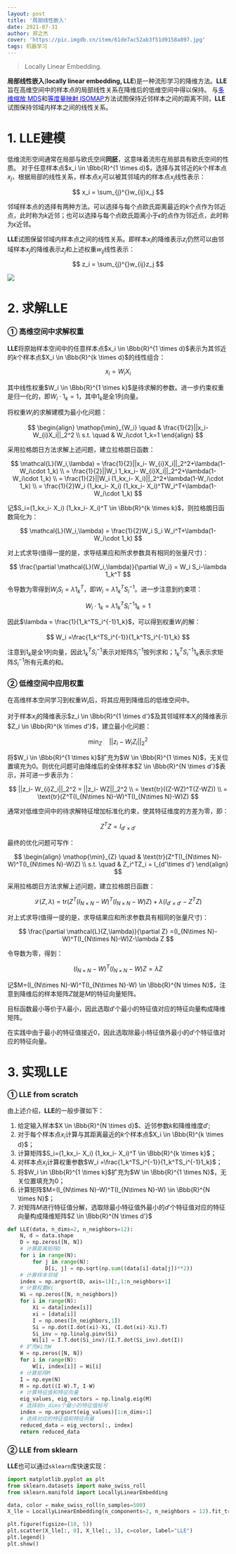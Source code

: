 ```yaml
---
layout: post
title: '局部线性嵌入'
date: 2021-07-31
author: 郑之杰
cover: 'https://pic.imgdb.cn/item/61de7ac52ab3f51d9158a897.jpg'
tags: 机器学习
---
```


> Locally Linear Embedding.

**局部线性嵌入**(**locally linear embedding, LLE**)是一种流形学习的降维方法。**LLE**旨在高维空间中的样本点的局部线性关系在降维后的低维空间中得以保持。
与[<font color=Blue>多维缩放 MDS</font>](https://0809zheng.github.io/2021/07/28/mds.html)和[<font color=Blue>等度量映射 ISOMAP</font>](https://0809zheng.github.io/2021/07/28/mds.html)方法试图保持近邻样本之间的距离不同，**LLE**试图保持邻域内样本之间的线性关系。


# 1. LLE建模

低维流形空间通常在局部与欧氏空间**同胚**，这意味着流形在局部具有欧氏空间的性质。
对于任意样本点$x_i \in \Bbb{R}^{1 \times d}$，选择与其邻近的$k$个样本点$x_j$，根据局部的线性关系，样本点$x_j$可以被其邻域内的样本点$x_j$线性表示：

$$ x_i = \sum_{j}^{}w_{ij}x_j $$

邻域样本点的选择有两种方法。可以选择与每个点欧氏距离最近的$k$个点作为邻近点，此时称为$k$近邻；也可以选择与每个点欧氏距离小于$\epsilon$的点作为邻近点，此时称为$\epsilon$近邻。

**LLE**试图保留邻域内样本点之间的线性关系。即样本$x_i$的降维表示$z_i$仍然可以由邻域样本$x_j$的降维表示$z_j$和上述权重$w_{ij}$线性表示：

$$ z_i = \sum_{j}^{}w_{ij}z_j $$

![](https://pic.imgdb.cn/item/61de7ac52ab3f51d9158a897.jpg)


# 2. 求解LLE

### ① 高维空间中求解权重

**LLE**将原始样本空间中的任意样本点$x_i \in \Bbb{R}^{1 \times d}$表示为其邻近的$k$个样本点$X_i \in \Bbb{R}^{k \times d}$的线性组合：

$$ x_i = W_{i}X_i $$

其中线性权重$W_i \in \Bbb{R}^{1 \times k}$是待求解的参数。进一步约束权重是归一化的，即$W_i\cdot 1_k=1$，其中$1_k$是全$1$列向量。

将权重$W_i$的求解建模为最小化问题：

$$ \begin{align} \mathop{\min}_{W_i} \quad & \frac{1}{2}||x_i- W_{i}X_i||_2^2 \\ s.t. \quad & W_i\cdot 1_k=1 \end{align} $$

采用拉格朗日方法求解上述问题，建立拉格朗日函数：

$$ \mathcal{L}(W_i,\lambda) = \frac{1}{2}||x_i- W_{i}X_i||_2^2+\lambda(1-W_i\cdot 1_k) \\ = \frac{1}{2}||W_i 1_kx_i- W_{i}X_i||_2^2+\lambda(1-W_i\cdot 1_k)  \\ = \frac{1}{2}||W_i (1_kx_i- X_i)||_2^2+\lambda(1-W_i\cdot 1_k)  \\ = \frac{1}{2}W_i (1_kx_i- X_i) (1_kx_i- X_i)^TW_i^T+\lambda(1-W_i\cdot 1_k) $$

记$S_i=(1_kx_i- X_i) (1_kx_i- X_i)^T \in \Bbb{R}^{k \times k}$，则拉格朗日函数简化为：

$$ \mathcal{L}(W_i,\lambda) =  \frac{1}{2}W_i S_i W_i^T+\lambda(1-W_i\cdot 1_k) $$

对上式求导(值得一提的是，求导结果应和所求参数具有相同的张量尺寸)：

$$ \frac{\partial \mathcal{L}(W_i,\lambda)}{\partial W_i} = W_i S_i-\lambda 1_k^T $$

令导数为零得到$W_i S_i=\lambda 1_k^T$，即$W_i =\lambda 1_k^TS_i^{-1}$。进一步注意到约束项：

$$ W_i\cdot 1_k = \lambda 1_k^TS_i^{-1}1_k  =1 $$

因此$\lambda = \frac{1}{1_k^TS_i^{-1}1_k}$，可以得到权重$W_i$的解：

$$ W_i =\frac{1_k^TS_i^{-1}}{1_k^TS_i^{-1}1_k}  $$

注意到$1_k$是全$1$列向量，因此$1_k^TS_i^{-1}$表示对矩阵$S_i^{-1}$按列求和；$1_k^TS_i^{-1}1_k$表示求矩阵$S_i^{-1}$所有元素的和。

### ② 低维空间中应用权重

在高维样本空间学习到权重$W_i$后，将其应用到降维后的低维空间中。

对于样本$x_i$的降维表示$z_i \in \Bbb{R}^{1 \times d'}$及其邻域样本$X_i$的降维表示$Z_i \in \Bbb{R}^{k \times d'}$，建立最小化问题：

$$ \mathop{\min}_{Z} \quad  ||z_i- W_{i}Z_i||_2^2  $$

将$W_i \in \Bbb{R}^{1 \times k}$扩充为$W \in \Bbb{R}^{1 \times N}$，无关位置填充为$0$。则优化问题可由降维后的全体样本$Z \in \Bbb{R}^{N \times d'}$表示，并可进一步表示为：

$$ ||z_i- W_{i}Z_i||_2^2 =  ||z_i- WZ||_2^2 \\ = \text{tr}((Z-WZ)^T(Z-WZ)) \\ = \text{tr}(Z^T(I_{N\times N}-W)^T(I_{N\times N}-W)Z) $$

通常对低维空间中的待求解特征增加标准化约束，使其特征维度的方差为零，即：

$$ Z^TZ = I_{d'\times d'} $$

最终的优化问题可写作：

$$ \begin{align} \mathop{\min}_{Z} \quad & \text{tr}(Z^T(I_{N\times N}-W)^T(I_{N\times N}-W)Z) \\ s.t. \quad & Z_i^TZ_i = I_{d'\times d'} \end{align} $$

采用拉格朗日方法求解上述问题，建立拉格朗日函数：

$$ \mathcal{L}(Z,\lambda) = \text{tr}(Z^T(I_{N\times N}-W)^T(I_{N\times N}-W)Z)+\lambda(I_{d'\times d'}-Z^TZ) $$

对上式求导(值得一提的是，求导结果应和所求参数具有相同的张量尺寸)：

$$ \frac{\partial \mathcal{L}(Z,\lambda)}{\partial Z} =(I_{N\times N}-W)^T(I_{N\times N}-W)Z-\lambda Z $$

令导数为零，得到：

$$ (I_{N\times N}-W)^T(I_{N\times N}-W)Z = \lambda Z $$

记$M=(I_{N\times N}-W)^T(I_{N\times N}-W) \in \Bbb{R}^{N \times N}$，注意到降维后的样本矩阵$Z$就是$M$的特征向量矩阵。

目标函数最小等价于$\lambda$最小，因此选取$d'$个最小的特征值对应的特征向量构成降维矩阵。

在实践中由于最小的特征值接近$0$，因此选取除最小特征值外最小的$d'$个特征值对应的特征向量。


# 3. 实现LLE

### ① LLE from scratch
由上述介绍，**LLE**的一般步骤如下：
1. 给定输入样本$X \in \Bbb{R}^{N \times d}$、近邻参数$k$和降维维度$d'$;
2. 对于每个样本点$x_i$计算与其距离最近的$k$个样本点$X_i \in \Bbb{R}^{k \times d}$；
3. 计算矩阵$S_i=(1_kx_i- X_i) (1_kx_i- X_i)^T \in \Bbb{R}^{k \times k}$；
4. 对样本点$x_i$计算权重参数$W_i =\frac{1_k^TS_i^{-1}}{1_k^TS_i^{-1}1_k}$；
5. 将$W_i \in \Bbb{R}^{1 \times k}$扩充为$W \in \Bbb{R}^{1 \times N}$，无关位置填充为$0$；
6. 计算矩阵$M=(I_{N\times N}-W)^T(I_{N\times N}-W) \in \Bbb{R}^{N \times N}$；
7. 对矩阵$M$进行特征值分解，选取除最小特征值外最小的$d'$个特征值对应的特征向量构成降维矩阵$Z \in \Bbb{R}^{N \times d'}$


```python
def LLE(data, n_dims=2, n_neighbors=12):
    N, d = data.shape
    D = np.zeros([N, N])
    # 计算距离矩阵D
    for i in range(N):
        for j in range(N):
            D[i, j] = np.sqrt(np.sum((data[i]-data[j])**2))
    # 计算样本邻域
    index = np.argsort(D, axis=1)[:,1:n_neighbors+1]
    # 计算权重Wi
    Wi = np.zeros([N, n_neighbors])
    for i in range(N):
        Xi = data[index[i]]
        xi = [data[i]]
        I = np.ones([n_neighbors,1])
        Si = np.dot(I.dot(xi)-Xi, (I.dot(xi)-Xi).T)
        Si_inv = np.linalg.pinv(Si)
        Wi[i] = I.T.dot(Si_inv)/(I.T.dot(Si_inv).dot(I))
    # 扩充Wi为W
    W = np.zeros([N, N])
    for i in range(N):
        W[i, index[i]] = Wi[i]
    # 计算矩阵M
    I = np.eye(N)
    M = np.dot((I-W).T, I-W)
    # 计算特征值和特征向量
    eig_values, eig_vectors = np.linalg.eig(M)
    # 选择前n_dims个最小的特征值标号
    index = np.argsort(eig_values)[1:n_dims+1]
    # 选择对应的特征值和特征向量
    reduced_data = eig_vectors[:, index]
    return reduced_data
```

### ② LLE from sklearn

**LLE**也可以通过`sklearn`库快速实现：

```python
import matplotlib.pyplot as plt
from sklearn.datasets import make_swiss_roll
from sklearn.manifold import LocallyLinearEmbedding

data, color = make_swiss_roll(n_samples=500)
X_lle = LocallyLinearEmbedding(n_components=2, n_neighbors = 12).fit_transform(data)

plt.figure(figsize=(10, 5))
plt.scatter(X_lle[:, 0], X_lle[:, 1], c=color, label="LLE")
plt.legend()
plt.show()
```